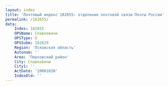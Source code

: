 ```yaml
---
layout: index
title: 'Почтовый индекс 182655: отделение почтовой связи Почты России'
permalink: /182655/
data:
    Index: 182655
    OPSName: Славковичи
    OPSType: О
    OPSSubm: 182629
    Region: 'Псковская область'
    Autonom: ''
    Area: 'Порховский район'
    City: Славковичи
    City1: ''
    ActDate: '20001030'
    IndexOld: ''
---
```

